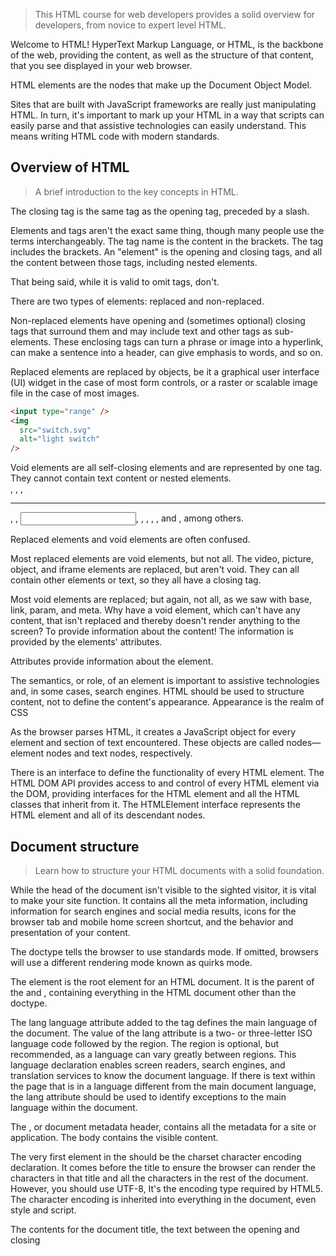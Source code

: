 
> This HTML course for web developers provides a solid overview for developers, from novice to expert level HTML.

Welcome to HTML! HyperText Markup Language, or HTML, is the backbone of the web, providing the content, as well as the structure of that content, that you see displayed in your web browser.

HTML elements are the nodes that make up the Document Object Model.

Sites that are built with JavaScript frameworks are really just manipulating HTML. In turn, it's important to mark up your HTML in a way that scripts can easily parse and that assistive technologies can easily understand. This means writing HTML code with modern standards.

## Overview of HTML

> A brief introduction to the key concepts in HTML.

The closing tag is the same tag as the opening tag, preceded by a slash.

Elements and tags aren't the exact same thing, though many people use the terms interchangeably. The tag name is the content in the brackets. The tag includes the brackets. An "element" is the opening and closing tags, and all the content between those tags, including nested elements.

That being said, while it is valid to omit tags, don't.

There are two types of elements: replaced and non-replaced.

Non-replaced elements have opening and (sometimes optional) closing tags that surround them and may include text and other tags as sub-elements. These enclosing tags can turn a phrase or image into a hyperlink, can make a sentence into a header, can give emphasis to words, and so on.

Replaced elements are replaced by objects, be it a graphical user interface (UI) widget in the case of most form controls, or a raster or scalable image file in the case of most images.

```html
<input type="range" />
<img
  src="switch.svg"
  alt="light switch"
/>
```

Void elements are all self-closing elements and are represented by one tag. They cannot contain text content or nested elements. <br>, <col>, <embed>, <hr>, <img>, <input>, <link>, <meta>, <source>, <track>, and <wbr>, among others.

Replaced elements and void elements are often confused.

Most replaced elements are void elements, but not all. The video, picture, object, and iframe elements are replaced, but aren't void. They can all contain other elements or text, so they all have a closing tag.

Most void elements are replaced; but again, not all, as we saw with base, link, param, and meta. Why have a void element, which can't have any content, that isn't replaced and thereby doesn't render anything to the screen? To provide information about the content! The information is provided by the elements' attributes.

Attributes provide information about the element.

The semantics, or role, of an element is important to assistive technologies and, in some cases, search engines. HTML should be used to structure content, not to define the content's appearance. Appearance is the realm of CSS

As the browser parses HTML, it creates a JavaScript object for every element and section of text encountered. These objects are called nodes—element nodes and text nodes, respectively.

There is an interface to define the functionality of every HTML element. The HTML DOM API provides access to and control of every HTML element via the DOM, providing interfaces for the HTML element and all the HTML classes that inherit from it. The HTMLElement interface represents the HTML element and all of its descendant nodes.

## Document structure

> Learn how to structure your HTML documents with a solid foundation.

While the head of the document isn't visible to the sighted visitor, it is vital to make your site function. It contains all the meta information, including information for search engines and social media results, icons for the browser tab and mobile home screen shortcut, and the behavior and presentation of your content.

The doctype tells the browser to use standards mode. If omitted, browsers will use a different rendering mode known as quirks mode.

The <html> element is the root element for an HTML document. It is the parent of the <head> and <body>, containing everything in the HTML document other than the doctype.

The lang language attribute added to the <html> tag defines the main language of the document. The value of the lang attribute is a two- or three-letter ISO language code followed by the region. The region is optional, but recommended, as a language can vary greatly between regions. This language declaration enables screen readers, search engines, and translation services to know the document language. If there is text within the page that is in a language different from the main document language, the lang attribute should be used to identify exceptions to the main language within the document.

The <head>, or document metadata header, contains all the metadata for a site or application. The body contains the visible content.

The very first element in the <head> should be the charset character encoding declaration. It comes before the title to ensure the browser can render the characters in that title and all the characters in the rest of the document. However, you should use UTF-8, It's the encoding type required by HTML5. The character encoding is inherited into everything in the document, even style and script.

The contents for the document title, the text between the opening and closing <title> tags, are displayed in the browser tab, the list of open windows, the history, search results, and, unless redefined with <meta> tags, in social media cards.

The other meta tag that should be considered essential is the viewport meta tag. Prevents the site's content from being sized down to fit a 960px site onto a 320px screen, it is definitely recommended.

```html
<!DOCTYPE html>
<html lang="en">
  <head>
    <meta charset="utf-8" />
    <title>Machine Learning Workshop</title>
    <meta
      name="viewport"
      content="width=device-width"
    />
  </head>
  <body></body>
</html>
```

The preceding code means "make the site responsive, starting by making the width of the content the width of the screen".

There are three ways to include CSS: `<link>`, `<style>`, and the style attribute.

In link method, browser can cache the external file.

```html
<link
  rel="stylesheet"
  href="styles.css"
/>
```

If you want your external style sheet styles to be within a cascade layer but you don't have access to edit the CSS file to put the layer information in it, you'll want to include the CSS with @import inside a <style>:

```html
<style>
  @import 'style.css' layer(firstLayer);
</style>
```

```html
<!-- Custom properties -->
<style>
  :root {
    --theme-color: #226daa;
  }
</style>
```

Styles, either via `<link>` or `<style>`, or both, should go in the head. Adding styles first prevents the unnecessary repainting that occurs if an element is styled after it is first rendered.

```html
<!DOCTYPE html>
<html lang="en">
  <head>
    <meta charset="utf-8" />
    <title>Machine Learning Workshop</title>
    <meta
      name="viewport"
      content="width=device-width"
    />
    <style
      contenteditable
      style="display: block; font-family: monospace; white-space: pre"
    >
      head {
        display: block;
      }
      head * {
        display: none;
      }
    </style>
  </head>
  <body></body>
</html>
```

이딴게 되네,,, While you can add inline styles on the `<style>`, it's way more fun to style your `<style>` in your `style`. I digress.

The link element is used to create relationships between the HTML document and external resources. It's preferable to include those related to meta information in the head and those related to performance in the `<body>`.

Use the <link> tag, with the rel="icon" attribute/value pair to identify the favicon to be used for your document. If you don't declare a favicon, the browser will look for a file named favicon.ico in the top-level directory (the website's root folder). There are two special non-standard kind of icons for Safari browser: apple-touch-icon for iOS devices and mask-icon for pinned tabs on macOS.

We use the alternate value of the rel attribute to identify translations, or alternate representations, of the site.

```html
<link
  rel="alternate"
  href="https://www.machinelearningworkshop.com/fr/"
  hreflang="fr-FR"
/>
<link
  rel="alternate"
  href="https://www.machinelearningworkshop.com/pt/"
  hreflang="pt-BR"
/>
<link
  rel="alternate"
  type="application/x-pdf"
  href="https://machinelearningworkshop.com/mlw.pdf"
/>
```

The rel="canonical" canonical link is most often used for cross-posting with publications and blogging platforms to credit the original source.

```html
<link
  rel="canonical"
  href="https://www.machinelearning.com"
/>
```

Only JavaScript and JavaScript modules get parsed and executed in `<script>` tag. The `<script>` tags can be used to encapsulate your code or to download an external file.

...We'll add the `<script>` at the bottom of the <body> rather than in the `<head>`. Why? Two reasons. We want to ensure elements exist before the script referencing them is encountered as we're not basing this script on a DOMContentLoaded event. And, mainly, JavaScript is not only render-blocking, but the browser stops downloading all assets when scripts are downloaded and doesn't resume downloading other assets until the JavaScript is executed. For this reason, you will often find JavaScript requests at the end of the document rather than in the head.

With defer, HTML rendering is not blocked during the download, and the JavaScript only executes after the document has otherwise finished rendering. With async, rendering isn't blocked during the download either, but once the script has finished downloading, the rendering is paused while the JavaScript is executed.

[Why don't self-closing script elements work?](https://stackoverflow.com/questions/69913/why-dont-self-closing-script-elements-work)

```html
<!DOCTYPE html>
<html>
  <head>
    <script>
      console.log('First');
      var element = document.querySelector('#my-element');
      console.log(element);
    </script>
    <!-- defer only works on external scripts  -->
    <!-- This attribute must not be used if the src attribute is absent (i.e. for inline scripts), in this case it would have no effect. -->
    <script defer>
      console.log('Second');
      var element = document.querySelector('#my-element');
      console.log(element);
    </script>
    <!-- <script/> 안되네,,, -->
    <script
      defer
      src="./defer.js"
    ></script>
  </head>
  <body>
    <div id="my-element" />
  </body>
</html>
```

There is another element that is only found in the `<head>`. Not used very often, the `<base>` element allows setting a default link URL and target. 쓰나,,,?

## Metadata

> How to use meta tags to provide information about your documents.

Everything in the head is actually meta data. Meta tag is basically replicating what could be set in an HTTP header

Originally the character set meta data was written as `<meta http-equiv="Content-Type" content="text/html; charset=<characterset>" />`

There are two main types of meta tags: pragma directives, with the http-equiv attribute like the charset meta tag used to have, and named meta types, like the viewport meta tag with the name attribute.

The specification defines seven pragma directives, most of which have other methods of being set.

```html
<!DOCTYPE html>
<html lang="en">
  <head>
    <meta
      http-equiv="refresh"
      content="3"
    />
  </head>
</html>
```

The most useful pragma directive is content-security-policy, which enables defining a content policy for the current document.

```html
<meta
  http-equiv="content-security-policy"
  content="default-src https:"
/>
```

More often than not, you'll include named metadata. Include the name attribute, with the attribute value being the name of the metadata.

The description value is super important for SEO.

이외에도 robots, theme-color 등이 있다. Do not include keywords.

### Open Graph

Open Graph and similar meta tag protocols can be used to control how social media sites, like Twitter, LinkedIn, and Facebook, display links to your content.

```html
<meta
  property="og:title"
  content="Machine Learning Workshop"
/>
<meta
  property="og:description"
  content="School for Machines Who Can't Learn Good and Want to Do Other Stuff Good Too"
/>
<meta
  property="og:image"
  content="http://www.machinelearningworkshop.com/image/all.png"
/>
<meta
  property="og:image:alt"
  content="Black and white line drawing of refrigerator, french door refrigerator, range, washer, fan, microwave, vaccuum, space heater and air conditioner"
/>
```

[Open Graph protocol](https://ogp.me/)

### Other useful meta information

If someone bookmarks your site, adding it to their home screen, or if your site is a progressive web application or otherwise works offline or without browser chrome features displayed, you can provide application icons for the mobile device's home screen.

```html
<link
  rel="apple-touch-startup-image"
  href="icons/ios-portrait.png"
  media="orientation: portrait"
/>
<link
  rel="apple-touch-startup-image"
  href="icons/ios-landscape.png"
  media="orientation: landscape"
/>
```

If your site or application is web-app capable, meaning the site can stand on its own with minimal UI, such as no back button, you can use meta tags to tell the browser that too:

```html
<meta
  name="apple-mobile-web-app-capable"
  content="yes"
/>
<meta
  name="mobile-web-app-capable"
  content="yes"
/>
```

If someone is going to save your icon to their tiny device's home screen, you want to provide the operating system with a short name.

```html
<meta
  name="apple-mobile-web-app-title"
  content="MLW"
/>
<meta
  name="application-name"
  content="MLW"
/>
```

You can more simply and succinctly include short_name: MLW in a webmanifest file. The manifest file can prevent an unwieldy header full of <link> and <meta> tags.

```html
<link
  rel="manifest"
  href="/mlw.webmanifest"
/>
```

## Semantic HTML

> Using the correct HTML elements to describe your document content.

Semantic means "relating to meaning". Writing semantic HTML means using HTML elements to structure your content based on each element's meaning, not its appearance.

...we can understand the architecture even without understanding the content because semantic elements provide meaning and structure.

Semantic markup isn't just about making markup easier for developers to read; it's mostly about making markup easy for automated tools to decipher.

### Accessiblity object model (AOM)

As the prowser parses the content received, it builds the DOM and CSSOM. It then builds an accessibliltiy tree. The AOM is like a semantic version of the DOM.

HTML is generally, by default, accessible. Our job as developers is to both protect HTML's default accessible nature and ensure that we maximize accessibility.

### The `role` attribute

The role attribute describes the role an element has in the context of the document. The role attribute is a global attribute—meaning it is valid on all elements.

Semantic elements each have an implicit role, some depending on the context.

Element role names are important in building the AOM.

The implicit role, or explicit role value, informs the user to expect element-specific default user interactions.

Using the role attribute, you can give any element a role, including a different role than the tag implies.

While the role attribute can be used to add semantics to any element, you should instead use elements with the implicit role you need.

### Semantic elements

HTML should be used to structure content, not to define content's appearance.

Coding HTML in a logical, semantic, and meaningful way helps to ensure CSS is applied as intended.

When you understand the semantics of each element and are aware of why choosing the right element is important, you will generally be able to make the right choice without much additional effort.

**Landmarks** provide structure to web content and ensure important sections of content are easily keyboard navigable for screen reader users.

Note that `<header>` and `<footer>` are landmarks, with the roles of banner and contentinfo respectively, when they are not nested in other landmarks.

## Heading and sections

> How to correctly use sectioning elements to give meaning to your content.

The `<header>` element isn't always a landmark. It has different semantics depending on where it is nested. When the `<header>` is top level, it is the site banner, a landmark role, which you may have noted in the role code block.

When a `<header>` is nested in `<main>`, `<article>`, or `<section>`, it just identifies it as the header for that section and isn't a landmark.

The `<nav>` element identifies content as navigation. As this `<nav>` is nested in the site heading, it is the main navigation for the site. If it was nested in an `<article>` or `<section>`, it would be internal navigation for that section only.

Similar to `<header>`, whether the footer is a landmark depends on where the footer is nested.

Footers are often where you will find contact information, wrapped in `<address>`, the contact address element. This is one element that is not very well named; it is used to enclose the contact information for individuals or organizations, not physical mailing addresses.

헤더와 푸터는 only sometimes being landmark임이 특이해서 먼저 다룸. Full-time sectioning element를 살펴보자.

A layout with a header, two sidebars, and a footer, is known as the **holy grail** layout.

```html
<body>
  <div class="parent">
    <header class="section coral">Header</header>
    <div class="left-side section blue">Left Sidebar</div>
    <main class="section green">Main Content</main>
    <div class="right-side section yellow">Right Sidebar</div>
    <footer class="section coral">Footer</footer>
  </div>
</body>

<style>
  .parent {
    display: grid;
    grid-template: auto 1fr auto / auto 1fr auto;
  }

  header {
    padding: 2rem;
    grid-column: 1 / 4;
    background-color: palevioletred;
  }

  .left-side {
    grid-column: 1 / 2;
    background-color: blue;
  }

  main {
    grid-column: 2 / 3;
    background-color: royalblue;
  }

  .right-side {
    grid-column: 3 / 4;
    background-color: palegoldenrod;
  }

  footer {
    grid-column: 1 / 4;
    background-color: palegreen;
  }
</style>
```

There's a single `<main>` landmark element. The `<main>` element identifies the main content of the document. There should be only one `<main>` per page.

The `<aside>` is for content that is indirectly or tangentially related to the document's main content.

An `<article>` represents a complete, or self-contained, section of content that is, in principle, independently reusable.

The `<section>` element is used to encompass generic standalone sections of a document when there is no more specific semantic element to use. Sections should have a heading, with very few exceptions.

A `<section>` isn't a landmark unless it has an accessible name. Landmark roles should be used sparingly, to identify larger overall sections of the document. Using too many landmark roles can create "noise" in screen readers, making it difficult to understand the overall layout of the page.

> Going back to the Jacinda Ardern example, on the home page of the newspaper, the banner would include the name of the newspaper, followed by a single `<main>`, divided into several `<section>`s, each with a header, such as "World news" and "Politics"; and in each section you'll find a series of `<article>`s. Within each `<article>`, you might find one or more `<section>` elements as well.

section안에 article안에 section이 가능한듯.

Heading이 헤더에 있으면 사이트의 헤더, 메인에 있으면 전체 사이트가 아닌 페이지의 헤더, article이나 section안에 있으면 서브섹션의 헤더.

It is recommended to use heading levels similarly to heading levels in a text editor: starting with a h1 as the main heading, with h2 as headings for sub-sections, and h3 if those sub-sections have sections; avoid skipping heading levels.

[Good article on section heading](https://developer.mozilla.org/docs/Web/HTML/Element/Heading_Elements). 아직 읽어보지는 않음.

## Attributes

> Learn about the different global attributes along with attributes specific to particular HTML elements.

**Attributes** are space-separated names and name/value pairs appearing in the opening tag, providing information about and functionality for the element.

Boolean attributes include autofocus, inert, checked, disabled, required, reversed, allowfullscreen, default, loop, autoplay, controls, muted, readonly, multiple, and selected.

```js
// When toggling between true and false, add and remove the attribute altogether with JavaScript rather than toggling the value.
const myMedia = document.getElementById('mediaFile');
myMedia.removeAttribute('muted');
myMedia.setAttribute('muted');
```

**Enumerated attributes** have a limited set of predefined valid values. Unlike boolean attributes, though, omitting the attribute doesn't mean it's false.

**Global attributes** are attributes that can be set on any HTML element.

id attribute 기능 많네,,,

- The target of a link's fragment identifier.
- Identifying an element for scripting.
- Associating a form element with its label.
- Providing a label or description for assistive technologies.
- Targeting styles with (high specificity or as attribute selectors) in CSS.

minifier 말고 emojifier 만들면 재밌을듯,,,

The browser gives us a free "top of page" link. Setting href="#top", case-insensitive, or simply href="#", will scroll the user to the top of the page. The fragment identifier is always the last part of the URL and is not sent to the server.

The HTML `<label>` element has a for attribute that takes as its value the id of the form control with which it is associated.

```html
<!-- Implicit label -->
<label>
  Send me a reminder
  <input
    type="number"
    name="min"
  />
  before the workshop resumes </label
>.
```

```html
<fieldset>
  <legend>Question 5: Who is an aspiring load balancer?</legend>
  <ul>
    <li>
      <input
        type="radio"
        name="q5"
        value="blendan"
        id="q5blendan"
      />
      <label for="q5blendan">Blendan Smooth</label>
    </li>
    <li>
      <input
        type="radio"
        name="q5"
        value="hoover"
        id="q5hoover"
      />
      <label for="q5hoover">Hoover Sukhdeep</label>
    </li>
  </ul>
</fieldset>
```

```html
<section
  id="about"
  aria-labelledby="about_heading"
>
  <h2 id="about_heading">What you'll learn</h2>
</section>
```

Using aria-labelledby, you can create a reverse association from a form control to multiple labels, including text not nested in a `<label>`, whether the text labels more than one form control or not. If a control has both `<label>` and aria-labelledby, the aria-labelledby has precedence; users will not hear the `<label>` text unless the aria-labelledby includes the id of the label???

The class attribute provides no purpose in HTML. It's not that you shouldn't use the class attribute, it's just that most developers don't realize they often don't need to.

The styles are only applied to the element on which the attribute is set, with descendants inheriting inherited property values if not overridden by other style declarations on nested elements or in `<style>` blocks or style sheets??

While style is indeed a global attribute, using it is not recommended. Rather, define styles in a separate file or files.

The tabindex attribute can be added to any element to enable it to receive focus. A tabindex value of 0 makes the element focusable and reachable via tabbing, adding it to the default tab order of the page in source code order. A value of 1 or more puts the element into a prioritized focus sequence and is not recommended.

```html
<body>
  <p>Click in any input, then hit the tab key.</p>
  <ol>
    <li>
      <input
        tabindex="3"
        value="3"
      />
    </li>
    <li>
      <input
        tabindex="6"
        value="6"
      />
    </li>
    <li>
      <input
        tabindex="2"
        value="2"
      />
    </li>
    <li>
      <input
        tabindex="0"
        value="0"
      />
    </li>
    <li>
      <input
        tabindex="0"
        value="0"
      />
    </li>
    <li>
      <input
        tabindex="-1"
        value="-1"
      />
    </li>
    <li>
      <input
        tabindex="0"
        value="0"
      />
    </li>
    <li>
      <input
        tabindex="8"
        value="8"
      />
    </li>
    <li>
      <input
        tabindex="1"
        value="1"
      />
    </li>
    <li>
      <input
        tabindex="5"
        value="5"
      />
    </li>
    <li>
      <input
        tabindex="7"
        value="7"
      />
    </li>
    <li>
      <input
        tabindex="4"
        value="4"
      />
    </li>
  </ol>
</body>
```

## Text basics



## Links

## Lists

## Navigation

## Tables

## Forms

## Images

## Audio and Video

## Template, slot and shadow

## HTML APIs

## Focus

## Other inline text elements

## Details and summary

## Dialog

## Conclusion and next steps
